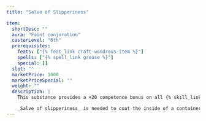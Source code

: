 ```yaml
---
title: "Salve of Slipperiness"

item:
  shortDesc: ""
  aura: "Faint conjuration"
  casterLevel: "6th"
  prerequisites:
    feats: ["{% feat_link craft-wondrous-item %}"]
    spells: ["{% spell_link grease %}"]
    special: []
  slot: ""
  marketPrice: 1000
  marketPriceSpecial: ""
  weight: ""
  description: |
    This substance provides a +20 competence bonus on all {% skill_link escape-artist %} checks, meaning that it is almost impossible to grapple such a character or to tie or chain him up. In addition, such obstructions as webs (magical or otherwise) do not affect an anointed individual. Magic ropes and the like do not avail against this salve. If it is smeared on a floor or on steps, the area should be treated as a long-lasting {% spell_link grease %} spell. The salve requires 8 hours to wear off normally, or it can be wiped off with an alcohol solution (even wine).

    _Salve of slipperiness_ is needed to coat the inside of a container that is meant to hold _sovereign glue_.
---
```

